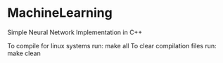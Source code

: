 # MachineLearning
 Simple Neural Network Implementation in C++

To compile for linux systems run: make all  To clear compilation files run: make clean
